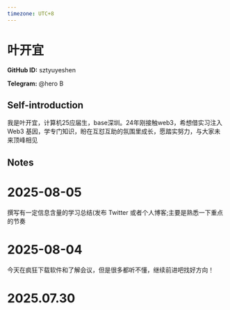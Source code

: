 ```yaml
---
timezone: UTC+8
---
```


# 叶开宜

**GitHub ID:** sztyuyeshen

**Telegram:** @hero B

## Self-introduction

我是叶开宜，计算机25应届生，base深圳。24年刚接触web3，希想借实习注入 Web3 基因，学专门知识，盼在互怼互助的氛围里成长，愿踏实努力，与大家未来顶峰相见

## Notes

<!-- Content_START -->
# 2025-08-05

撰写有一定信息含量的学习总结(发布 Twitter 或者个人博客;主要是熟悉一下重点的节奏

# 2025-08-04

今天在疯狂下载软件和了解会议，但是很多都听不懂，继续前进吧找好方向！


# 2025.07.30


<!-- Content_END -->
